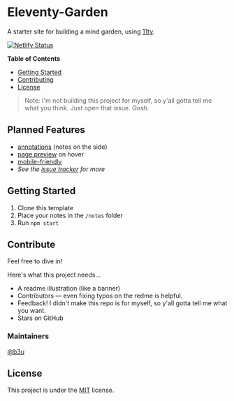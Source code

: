 # Eleventy-Garden
A starter site for building a mind garden, using [11ty](https://github.com/11ty/eleventy).

[![Netlify Status](https://api.netlify.com/api/v1/badges/4ce845a6-b009-4fcf-9ad4-a560d01a0073/deploy-status)](https://app.netlify.com/sites/eleventy-garden/deploys)

**Table of Contents**
- [Getting Started](#getting-started)
- [Contributing](#contribute)
- [License](#license)

> Note: I'm not building this project for myself, so y'all gotta tell me what you think. Just open that issue. *Gosh*.

## Planned Features
- [annotations](https://github.com/b3u/eleventy-garden/issues/3) (notes on the side)
- [page preview](https://github.com/b3u/eleventy-garden/issues/2) on hover
- [mobile-friendly](https://github.com/b3u/eleventy-garden/issues/7)
- _See the [issue tracker](https://github.com/b3u/eleventy-garden) for more_

## Getting Started
1. Clone this template
2. Place your notes in the `/notes` folder
3. Run `npm start`

## Contribute
Feel free to dive in!

Here's what this project needs...
- A readme illustration (like a banner)
- Contributors — even fixing typos on the redme is helpful.
- Feedback! I didn't make this repo is for myself, so y'all gotta tell me what you want.
- Stars on GitHub

### Maintainers
[@b3u](https://github.com/b3u)

## License
This project is under the [MIT](https://github.com/b3u/eleventy-garden/blob/master/LICENSE) license.
